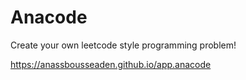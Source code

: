 # Anacode

Create your own leetcode style programming problem! 

https://anassbousseaden.github.io/app.anacode






